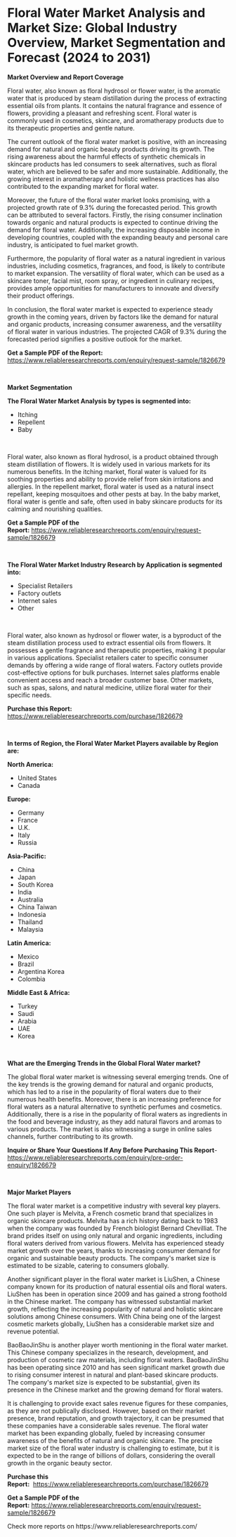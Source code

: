 <p><h1>Floral Water Market Analysis and Market Size: Global Industry Overview, Market Segmentation and Forecast (2024 to 2031)</h1></p><p><strong>Market Overview and Report Coverage</strong></p>
<p><p>Floral water, also known as floral hydrosol or flower water, is the aromatic water that is produced by steam distillation during the process of extracting essential oils from plants. It contains the natural fragrance and essence of flowers, providing a pleasant and refreshing scent. Floral water is commonly used in cosmetics, skincare, and aromatherapy products due to its therapeutic properties and gentle nature.</p><p>The current outlook of the floral water market is positive, with an increasing demand for natural and organic beauty products driving its growth. The rising awareness about the harmful effects of synthetic chemicals in skincare products has led consumers to seek alternatives, such as floral water, which are believed to be safer and more sustainable. Additionally, the growing interest in aromatherapy and holistic wellness practices has also contributed to the expanding market for floral water.</p><p>Moreover, the future of the floral water market looks promising, with a projected growth rate of 9.3% during the forecasted period. This growth can be attributed to several factors. Firstly, the rising consumer inclination towards organic and natural products is expected to continue driving the demand for floral water. Additionally, the increasing disposable income in developing countries, coupled with the expanding beauty and personal care industry, is anticipated to fuel market growth.</p><p>Furthermore, the popularity of floral water as a natural ingredient in various industries, including cosmetics, fragrances, and food, is likely to contribute to market expansion. The versatility of floral water, which can be used as a skincare toner, facial mist, room spray, or ingredient in culinary recipes, provides ample opportunities for manufacturers to innovate and diversify their product offerings.</p><p>In conclusion, the floral water market is expected to experience steady growth in the coming years, driven by factors like the demand for natural and organic products, increasing consumer awareness, and the versatility of floral water in various industries. The projected CAGR of 9.3% during the forecasted period signifies a positive outlook for the market.</p></p>
<p><strong>Get a Sample PDF of the Report:</strong> <a href="https://www.reliableresearchreports.com/enquiry/request-sample/1826679">https://www.reliableresearchreports.com/enquiry/request-sample/1826679</a></p>
<p>&nbsp;</p>
<p><strong>Market Segmentation</strong></p>
<p><strong>The Floral Water Market Analysis by types is segmented into:</strong></p>
<p><ul><li>Itching</li><li>Repellent</li><li>Baby</li></ul></p>
<p>&nbsp;</p>
<p><p>Floral water, also known as floral hydrosol, is a product obtained through steam distillation of flowers. It is widely used in various markets for its numerous benefits. In the itching market, floral water is valued for its soothing properties and ability to provide relief from skin irritations and allergies. In the repellent market, floral water is used as a natural insect repellant, keeping mosquitoes and other pests at bay. In the baby market, floral water is gentle and safe, often used in baby skincare products for its calming and nourishing qualities.</p></p>
<p><strong>Get a Sample PDF of the Report:</strong>&nbsp;<a href="https://www.reliableresearchreports.com/enquiry/request-sample/1826679">https://www.reliableresearchreports.com/enquiry/request-sample/1826679</a></p>
<p>&nbsp;</p>
<p><strong>The Floral Water Market Industry Research by Application is segmented into:</strong></p>
<p><ul><li>Specialist Retailers</li><li>Factory outlets</li><li>Internet sales</li><li>Other</li></ul></p>
<p>&nbsp;</p>
<p><p>Floral water, also known as hydrosol or flower water, is a byproduct of the steam distillation process used to extract essential oils from flowers. It possesses a gentle fragrance and therapeutic properties, making it popular in various applications. Specialist retailers cater to specific consumer demands by offering a wide range of floral waters. Factory outlets provide cost-effective options for bulk purchases. Internet sales platforms enable convenient access and reach a broader customer base. Other markets, such as spas, salons, and natural medicine, utilize floral water for their specific needs.</p></p>
<p><strong>Purchase this Report:</strong>&nbsp; <a href="https://www.reliableresearchreports.com/purchase/1826679">https://www.reliableresearchreports.com/purchase/1826679</a></p>
<p>&nbsp;</p>
<p><strong>In terms of Region, the Floral Water Market Players available by Region are:</strong></p>
<p>
    <p> <strong> North America: </strong>
        <ul>
            <li>United States</li>
            <li>Canada</li>
        </ul>
        </p> 
    <p> <strong> Europe: </strong>
        <ul>
            <li>Germany</li>
            <li>France</li>
            <li>U.K.</li>
            <li>Italy</li>
            <li>Russia</li>
        </ul>
        </p> 
    <p> <strong> Asia-Pacific: </strong>
        <ul>
            <li>China</li>
            <li>Japan</li>
            <li>South Korea</li>
            <li>India</li>
            <li>Australia</li>
            <li>China Taiwan</li>
            <li>Indonesia</li>
            <li>Thailand</li>
            <li>Malaysia</li>
        </ul>
        </p> 
    <p> <strong> Latin America: </strong>
        <ul>
            <li>Mexico</li>
            <li>Brazil</li>
            <li>Argentina Korea</li>
            <li>Colombia</li>
        </ul>
        </p> 
    <p> <strong> Middle East & Africa: </strong>
        <ul>
            <li>Turkey</li>
            <li>Saudi</li>
            <li>Arabia</li>
            <li>UAE</li>
            <li>Korea</li>
        </ul>
    </p>
    </p>
<p>&nbsp;</p>
<p><strong>What are the Emerging Trends in the Global Floral Water market?</strong></p>
<p><p>The global floral water market is witnessing several emerging trends. One of the key trends is the growing demand for natural and organic products, which has led to a rise in the popularity of floral waters due to their numerous health benefits. Moreover, there is an increasing preference for floral waters as a natural alternative to synthetic perfumes and cosmetics. Additionally, there is a rise in the popularity of floral waters as ingredients in the food and beverage industry, as they add natural flavors and aromas to various products. The market is also witnessing a surge in online sales channels, further contributing to its growth.</p></p>
<p><strong>Inquire or Share Your Questions If Any Before Purchasing This Report</strong>- <a href="https://www.reliableresearchreports.com/enquiry/pre-order-enquiry/1826679">https://www.reliableresearchreports.com/enquiry/pre-order-enquiry/1826679</a></p>
<p>&nbsp;</p>
<p><strong>Major Market Players</strong></p>
<p><p>The floral water market is a competitive industry with several key players. One such player is Melvita, a French cosmetic brand that specializes in organic skincare products. Melvita has a rich history dating back to 1983 when the company was founded by French biologist Bernard Chevilliat. The brand prides itself on using only natural and organic ingredients, including floral waters derived from various flowers. Melvita has experienced steady market growth over the years, thanks to increasing consumer demand for organic and sustainable beauty products. The company's market size is estimated to be sizable, catering to consumers globally.</p><p>Another significant player in the floral water market is LiuShen, a Chinese company known for its production of natural essential oils and floral waters. LiuShen has been in operation since 2009 and has gained a strong foothold in the Chinese market. The company has witnessed substantial market growth, reflecting the increasing popularity of natural and holistic skincare solutions among Chinese consumers. With China being one of the largest cosmetic markets globally, LiuShen has a considerable market size and revenue potential.</p><p>BaoBaoJinShu is another player worth mentioning in the floral water market. This Chinese company specializes in the research, development, and production of cosmetic raw materials, including floral waters. BaoBaoJinShu has been operating since 2010 and has seen significant market growth due to rising consumer interest in natural and plant-based skincare products. The company's market size is expected to be substantial, given its presence in the Chinese market and the growing demand for floral waters.</p><p>It is challenging to provide exact sales revenue figures for these companies, as they are not publically disclosed. However, based on their market presence, brand reputation, and growth trajectory, it can be presumed that these companies have a considerable sales revenue. The floral water market has been expanding globally, fueled by increasing consumer awareness of the benefits of natural and organic skincare. The precise market size of the floral water industry is challenging to estimate, but it is expected to be in the range of billions of dollars, considering the overall growth in the organic beauty sector.</p></p>
<p><strong>Purchase this Report:</strong>&nbsp;&nbsp;<a href="https://www.reliableresearchreports.com/purchase/1826679">https://www.reliableresearchreports.com/purchase/1826679</a></p>
<p></p>
<p><strong>Get a Sample PDF of the Report:</strong>&nbsp;<a href="https://www.reliableresearchreports.com/enquiry/request-sample/1826679">https://www.reliableresearchreports.com/enquiry/request-sample/1826679</a></p>
<p>Check more reports on https://www.reliableresearchreports.com/</p>